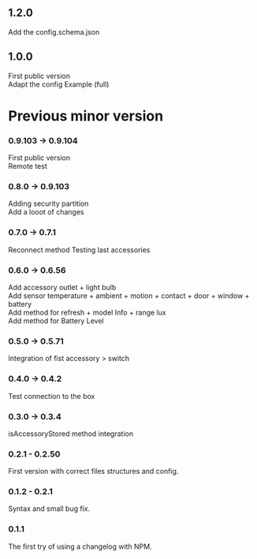## 1.2.0
Add the config.schema.json

## 1.0.0
First public version<br>
Adapt the config Example (full)

# Previous minor version

### 0.9.103 -> 0.9.104
First public version<br>
Remote test
### 0.8.0 -> 0.9.103
Adding security partition<br>
Add a looot of changes
### 0.7.0 -> 0.7.1
Reconnect method
Testing last accessories
### 0.6.0 -> 0.6.56
Add accessory outlet + light bulb <br>
Add sensor temperature + ambient + motion + contact + door + window + battery <br>
Add method for refresh + model Info + range lux<br>
Add method for Battery Level
### 0.5.0 -> 0.5.71
Integration of fist accessory > switch
### 0.4.0 -> 0.4.2
Test connection to the box
### 0.3.0 -> 0.3.4
isAccessoryStored method integration
### 0.2.1 - 0.2.50
First version with correct files structures and config.
### 0.1.2 - 0.2.1
Syntax and small bug fix.
### 0.1.1
The first try of using a changelog with NPM.
